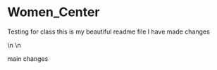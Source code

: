 # Women_Center
Testing for class
this is my beautiful readme file
I have made changes


\n
\n

main changes